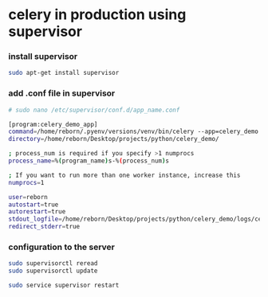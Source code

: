 
# celery in production using supervisor

###  install supervisor
```bash
sudo apt-get install supervisor
```

### add .conf file in supervisor
```bash
# sudo nano /etc/supervisor/conf.d/app_name.conf

[program:celery_demo_app]
command=/home/reborn/.pyenv/versions/venv/bin/celery --app=celery_demo worker --loglevel=info
directory=/home/reborn/Desktop/projects/python/celery_demo/

; process_num is required if you specify >1 numprocs
process_name=%(program_name)s-%(process_num)s

; If you want to run more than one worker instance, increase this
numprocs=1

user=reborn
autostart=true
autorestart=true
stdout_logfile=/home/reborn/Desktop/projects/python/celery_demo/logs/celeryd.log
redirect_stderr=true
```

### configuration to the server
```bash
sudo supervisorctl reread
sudo supervisorctl update

sudo service supervisor restart
```
